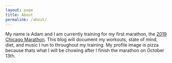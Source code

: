 ```yaml
---
layout: page
title: About
permalink: /about/
---
```


My name is Adam and I am currently training for my first marathon, the [2019 Chicago Marathon](https://www.chicagomarathon.com/). This blog will document my workouts, state of mind, diet, and music I run to throughout my training. My profile image is pizza because thats what I will be chowing after I finish the marathon on October 13th.
